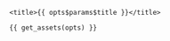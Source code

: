 <!DOCTYPE html>
<html>
  <head>
    <meta http-equiv="Content-Type" content="text/html; charset=utf-8"/>

    <title>{{ opts$params$title }}</title>

    {{ get_assets(opts) }}

  </head>

  <body>
    <script type="text/javascript">
    

    </script>
    <div class = "code">
    {{ opts$params$code }}
    </div>
  </body>
</html>
